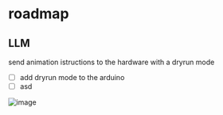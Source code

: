 # roadmap

## LLM
send animation istructions to the hardware with a dryrun mode
- [ ] add dryrun mode to the arduino
- [ ] asd

![image](https://github.com/user-attachments/assets/8a19e5c1-a585-4bda-a584-b9c9db2b953a)
